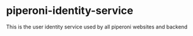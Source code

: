 # piperoni-identity-service
This is the user identity service used by all piperoni websites and backend
